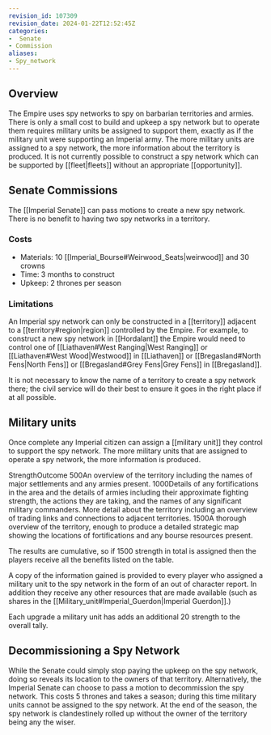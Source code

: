 ```yaml
---
revision_id: 107309
revision_date: 2024-01-22T12:52:45Z
categories:
-  Senate
- Commission
aliases:
- Spy_network
---
```


## Overview
The Empire uses spy networks to spy on barbarian territories and armies. There is only a small cost to build and upkeep a spy network but to operate them requires military units be assigned to support them, exactly as if the military unit were supporting an Imperial army. The more military units are assigned to a spy network, the more information about the territory is produced. It is not currently possible to construct a spy network which can be supported by [[fleet|fleets]] without an appropriate [[opportunity]].

## Senate Commissions
The [[Imperial Senate]] can pass motions to create a new spy network. There is no benefit to having two spy networks in a territory.

### Costs
* Materials: 10 [[Imperial_Bourse#Weirwood_Seats|weirwood]] and 30 crowns
* Time: 3 months to construct
* Upkeep: 2 thrones per season

### Limitations
An Imperial spy network can only be constructed in a [[territory]] adjacent to a [[territory#region|region]] controlled by the Empire. For example, to construct a new spy network in [[Hordalant]] the Empire would need to control one of [[Liathaven#West Ranging|West Ranging]] or [[Liathaven#West Wood|Westwood]] in [[Liathaven]] or [[Bregasland#North Fens|North Fens]] or [[Bregasland#Grey Fens|Grey Fens]] in [[Bregasland]].

It is not necessary to know the name of a territory to create a spy network there; the civil service will do their best to ensure it goes in the right place if at all possible.

## Military units
Once complete any Imperial citizen can assign a [[military unit]] they control to support the spy network. The more military units that are assigned to operate a spy network, the more information is produced. 


StrengthOutcome
500An overview of the territory including the names of major settlements and any armies present.
1000Details of any fortifications in the area and the details of armies including their approximate fighting strength, the actions they are taking, and the names of any significant military commanders. More detail about the territory including an overview of trading links and connections to adjacent territories.
1500A thorough overview of the territory, enough to produce a detailed strategic map showing the locations of fortifications and any bourse resources present.


The results are cumulative, so if 1500 strength in total is assigned then the players receive all the benefits listed on the table.

A copy of the information gained is provided to every player who assigned a military unit to the spy network in the form of an out of character report. In addition they receive any other resources that are made available (such as shares in the [[Military_unit#Imperial_Guerdon|Imperial Guerdon]].)

Each upgrade a military unit has adds an additional 20 strength to the overall tally.

## Decommissioning a Spy Network
While the Senate could simply stop paying the upkeep on the spy network, doing so reveals its location to the owners of that territory. Alternatively, the Imperial Senate can choose to pass a motion to decommission the spy network. This costs 5 thrones and takes a season; during this time military units cannot be assigned to the spy network. At the end of the season, the spy network is clandestinely rolled up without the owner of the territory being any the wiser.



